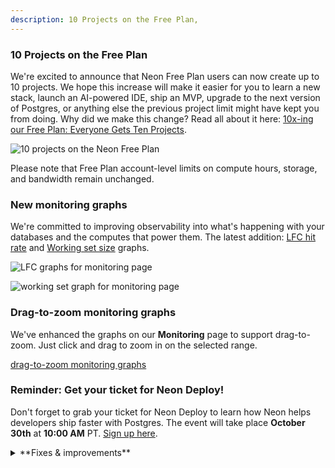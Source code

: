 ```yaml
---
description: 10 Projects on the Free Plan,
---
```


### 10 Projects on the Free Plan

We're excited to announce that Neon Free Plan users can now create up to 10 projects. We hope this increase will make it easier for you to learn a new stack, launch an AI-powered IDE, ship an MVP, upgrade to the next version of Postgres, or anything else the previous project limit might have kept you from doing. Why did we make this change? Read all about it here: [10x-ing our Free Plan: Everyone Gets Ten Projects](https://neon.tech/blog/10x-projects-on-free-plan).

![10 projects on the Neon Free Plan](ten_projects.png)

Please note that Free Plan account-level limits on compute hours, storage, and bandwidth remain unchanged.

### New monitoring graphs

We're committed to improving observability into what's happening with your databases and the computes that power them. The latest addition: [LFC hit rate](/docs/introduction/monitoring-page#local-file-cache-hit-rate) and [Working set size](/docs/introduction/monitoring-page#working-set-size) graphs.

<div style={{ display: 'flex' }}>
  <div style={{ flex: 1, paddingRight: '20px' }}>

![LFC graphs for monitoring page](/docs/introduction/working_set_size.png)

  </div>
  <div style={{ flex: 1 }}>

![working set graph for monitoring page](/docs/introductionlocal_file_cache_hit_rate)

  </div>
</div>

### Drag-to-zoom monitoring graphs

We've enhanced the graphs on our **Monitoring** page to support drag-to-zoom. Just click and drag to zoom in on the selected range.

[drag-to-zoom monitoring graphs](/docs/relnotes/drag-to-zoom.png)

### Reminder: Get your ticket for Neon Deploy!

Don't forget to grab your ticket for Neon Deploy to learn how Neon helps developers ship faster with Postgres. The event will take place **October 30th** at **10:00 AM** PT. [Sign up here](https://neon.tech/deploy).

<details>
<summary>**Fixes & improvements**</summary>

- The [Delete Project](https://api-docs.neon.tech/reference/deleteproject) API now returns a 404 Not Found response instead of a 200 OK response if the project has already been deleted. This is a potentially breaking change for applications that expect a 200 OK response for all delete operations, regardless of whether a project was actually deleted.
- We've released a new version of the Neon CLI, with the followign updates:
  - Removed the deprecated `set-primary` branch command
  - Removed the deprecated `--allow-list` and `--ip-primary-only` flags from the `project update` command
  - Removed the deprecated `--primary-only` flag from the `ip-allow` command
  - Added empty state messages for the `project list` command
- We updated the **Create support ticket** modal in the Neon Console to include a drop-down menu for selecting a personal account or organization.
- Fixed a lag issue with the **Create support ticket** modal.
- Enabled selecting a shared project in the **Create support ticket** modal account selector.
- Fixed an issue that prevented deleting a branch with a ephemeral compute endpoint that was created for performing a schema diff.
- Fixed an issue with the GitHub integration that prevented information in the integration drawer from being updated after performing an action in the drawer.
- Fixed an issue in the GitHub integration that permitted connecting to the same GitHub repository from different Neon projects, which would overwrite previously configured variables.
- When a collaborator is added as a member of an organization, that user is now removed as a collaborator from projects in the organization. Otherwise, the user would be both a collaborator and a member, which is redundant.
- To help resolve support cases faster, the consent option in the **Create support ticket** modal to allow Neon Support staff to connect to your database is now selected by default. You can leave this option selected or deselect it when opening a support ticket.
- The table on the [Projects](https://console.neon.tech/app/projects) page in the Neon Console now includes an **Integrations** column that lists your project's integrations. If you don't have any an **Add** option takes you to the **Integrations** page where you can view available integrations.
- Upgraded the `neon` extension to version 1.5 for all Postgres versions.
- Added support for the new [pg_wait_events](https://www.postgresql.org/docs/current/view-pg-wait-events.html) system view that reports wait event types that was introduced in Postgres 17, which is useful for adding descriptions to wait events reported in `pg_stat_activity`.
- [FF] ### Changelog
- Added support for the following extensions to Postgres 17.

  | Extension        | Version |
  | ---------------- | ------- |
  | PostGIS          | 3.5.0   |
  | pgrouting        | 3.6.2   |
  | h3               | 4.1.3   |
  | unit             | 7.9     |
  | pgjwt            | f3d82fd |
  | pg_hashids       | 1.2.1   |
  | ip4r             | 2.4.2   |
  | prefix           | 1.2.10  |
  | postgresql-hll   | 2.18    |
  | pg_roaringbitmap | 0.5.4   |
  | pg-semver        | 0.40.0  |

- Updated support of extensions for Postgres versions 14 through 16:

  | Extension | Old Version | New Version |
  | --------- | ----------- | ----------- |
  | unit      | 7.7         | 7.9         |
  | pgjwt     | 9742dab     | f3d82fd     |

</details>
